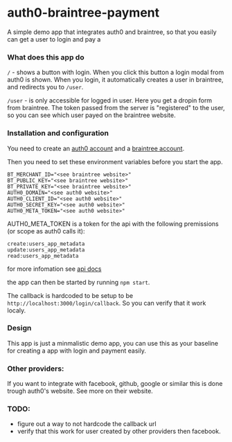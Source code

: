 auth0-braintree-payment
============================

A simple demo app that integrates auth0 and braintree, so that you easily  can get a user to login and pay
a
### What does this app do
`/` - shows a button with login.
When you click this button a login modal from auth0 is shown. When you login,
it automatically creates a user in braintree, and redirects you to `/user`.

`/user` - is only accessible for logged in user. Here you get a dropin form from braintree.
The token passed from the server is "registered" to the user, so you can see which user payed
on the braintree website.  




### Installation and configuration

You need to create an [auth0 account](https://auth0.com) and a [braintree account](https://braintreepayments.com).

Then you need to set these environment variables before you start the app.
```
BT_MERCHANT_ID="<see braintree website>"
BT_PUBLIC_KEY="<see braintree website>"
BT_PRIVATE_KEY="<see braintree website>"
AUTH0_DOMAIN="<see auth0 website>"
AUTH0_CLIENT_ID="<see auth0 website>"
AUTH0_SECRET_KEY="<see auth0 website>"
AUTH0_META_TOKEN="<see auth0 website>"
```

AUTH0_META_TOKEN is a token for the api with the following premissions (or scope as auth0 calls it):
```
create:users_app_metadata
update:users_app_metadata
read:users_app_metadata
```

for more infomation see [api docs](https://auth0.com/docs/api/v2)

the app can then be started by running `npm start`.


The callback is hardcoded to be setup to be `http://localhost:3000/login/callback`.
So you can verify that it work localy.

### Design

This app is just a minmalistic demo app, you can use this as your baseline for creating a app with login and payment easily.

### Other providers:

If you want to integrate with facebook, github, google or similar
this is done trough auth0's website. See more on their website.


### TODO:
 * figure out a way to not hardcode the callback url
 * verify that this work for user created by other providers then facebook.
